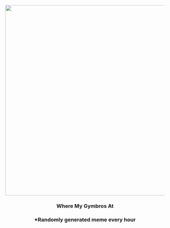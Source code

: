 <p align="center">
        <img src="https://i.redd.it/api95dkeyme91.jpg" width="600" height="600">
        </p>
        <h3 align="center">Where My Gymbros At</h3>
        <h3 align="center">*Randomly generated meme every hour</h3>
    